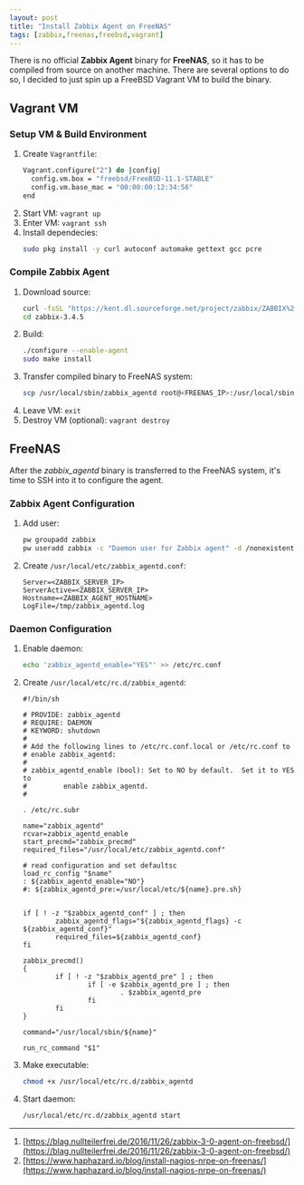 ```yaml
---
layout: post
title: "Install Zabbix Agent on FreeNAS"
tags: [zabbix,freenas,freebsd,vagrant]
---
```


There is no official **Zabbix Agent** binary for **FreeNAS**, so it has to be compiled from source on another machine.
There are several options to do so, I decided to just spin up a FreeBSD Vagrant VM to build the binary.

## Vagrant VM
### Setup VM & Build Environment
1. Create `Vagrantfile`:
   ```bash
   Vagrant.configure("2") do |config|
     config.vm.box = "freebsd/FreeBSD-11.1-STABLE"
     config.vm.base_mac = "00:00:00:12:34:56"
   end
   ```
2. Start VM: `vagrant up`
3. Enter VM: `vagrant ssh`
4. Install dependecies:
   ```bash
   sudo pkg install -y curl autoconf automake gettext gcc pcre
   ```

### Compile Zabbix Agent
1. Download source:
   ```bash
   curl -fsSL "https://kent.dl.sourceforge.net/project/zabbix/ZABBIX%20Latest%20Stable/3.4.5/zabbix-3.4.5.tar.gz" | tar zxvf -
   cd zabbix-3.4.5
   ```
2. Build:
   ```bash
   ./configure --enable-agent
   sudo make install
   ```
3. Transfer compiled binary to FreeNAS system:
   ```bash
   scp /usr/local/sbin/zabbix_agentd root@<FREENAS_IP>:/usr/local/sbin/
   ```
4. Leave VM: `exit`
5. Destroy VM (optional): `vagrant destroy`


## FreeNAS

After the *zabbix_agentd* binary is transferred to the FreeNAS system, it's time to SSH into it to configure the agent.

### Zabbix Agent Configuration
1. Add user:
   ```bash
   pw groupadd zabbix
   pw useradd zabbix -c "Daemon user for Zabbix agent" -d /nonexistent -s /usr/sbin/nologin -w no -g zabbix
   ```
2. Create `/usr/local/etc/zabbix_agentd.conf`:
   ```
   Server=<ZABBIX_SERVER_IP>
   ServerActive=<ZABBIX_SERVER_IP>
   Hostname=<ZABBIX_AGENT_HOSTNAME>
   LogFile=/tmp/zabbix_agentd.log
   ```

### Daemon Configuration
1. Enable daemon:
   ```bash
   echo 'zabbix_agentd_enable="YES"' >> /etc/rc.conf
   ```
2. Create `/usr/local/etc/rc.d/zabbix_agentd`:
   ```
   #!/bin/sh

   # PROVIDE: zabbix_agentd
   # REQUIRE: DAEMON
   # KEYWORD: shutdown
   #
   # Add the following lines to /etc/rc.conf.local or /etc/rc.conf to
   # enable zabbix_agentd:
   #
   # zabbix_agentd_enable (bool): Set to NO by default.  Set it to YES to
   #         enable zabbix_agentd.
   #

   . /etc/rc.subr

   name="zabbix_agentd"
   rcvar=zabbix_agentd_enable
   start_precmd="zabbix_precmd"
   required_files="/usr/local/etc/zabbix_agentd.conf"

   # read configuration and set defaultsc
   load_rc_config "$name"
   : ${zabbix_agentd_enable="NO"}
   #: ${zabbix_agentd_pre:=/usr/local/etc/${name}.pre.sh}


   if [ ! -z "$zabbix_agentd_conf" ] ; then
           zabbix_agentd_flags="${zabbix_agentd_flags} -c ${zabbix_agentd_conf}"
           required_files=${zabbix_agentd_conf}
   fi
 
   zabbix_precmd()
   {
           if [ ! -z "$zabbix_agentd_pre" ] ; then
                   if [ -e $zabbix_agentd_pre ] ; then
                           . $zabbix_agentd_pre
                   fi
           fi
   }

   command="/usr/local/sbin/${name}"
 
   run_rc_command "$1"
   ```
2. Make executable:
   ```bash
   chmod +x /usr/local/etc/rc.d/zabbix_agentd
   ```
3. Start daemon:
   ```bash
   /usr/local/etc/rc.d/zabbix_agentd start
   ```

---
1. [https://blag.nullteilerfrei.de/2016/11/26/zabbix-3-0-agent-on-freebsd/](https://blag.nullteilerfrei.de/2016/11/26/zabbix-3-0-agent-on-freebsd/)
2. [https://www.haphazard.io/blog/install-nagios-nrpe-on-freenas/](https://www.haphazard.io/blog/install-nagios-nrpe-on-freenas/)
